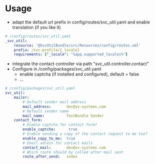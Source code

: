 Usage
=====

* adapt the default url prefix in config/routes/svc_util.yaml and enable translation (if you like it)

```yaml
# /config/routes/svc_util.yaml
_svc_util:
    resource: '@SvcUtilBundle/src/Resources/config/routes.xml'
    prefix: /svc-profile/{_locale}
    requirements: {"_locale": "%app.supported_locales%"}
```

* integrate the contact controller via path "svc_util.controller.contact"
* Configure in /config/packages/svc_util.yaml
  * enable captcha (if installed and configured), default = false
  * ...

```yaml
# /config/packages/svc_util.yaml
svc_util:
    mailer:
        # Default sender mail address
        mail_address:       dev@sv-systems.com
        # Default sender name
        mail_name:          TestBundle Sender
    contact_form:
        # Enable captcha for contact form?
        enable_captcha:      true
        # Enable sending a copy of the contact request to me too?
        enable_copy_to_me:  true
        # Email adress for contact mails
        contact_mail:       dev@sv-systems.com
        # Which route should by called after mail sent
        route_after_send:   index
```
